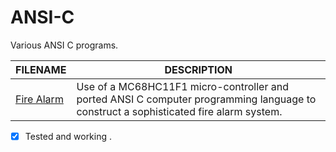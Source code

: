 # ANSI-C
Various ANSI C programs.

| FILENAME       | DESCRIPTION |
|------------|-------------|
| [Fire Alarm](https://github.com/BroadbentT/Project-FireAlarm1) | Use of a MC68HC11F1 micro-controller and ported ANSI C computer programming language to construct a sophisticated fire alarm system. |
- [X] Tested and working .
